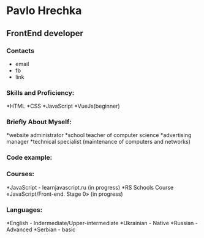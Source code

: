 # Pavlo Hrechka
## FrontEnd developer

### Contacts
* email
* fb
* link
### Skills and Proficiency:
*HTML
*CSS
*JavaScript
*VueJs(beginner)

### Briefly About Myself:
*website administrator
*school teacher of computer science
*advertising manager
*technical specialist (maintenance of computers and networks)


### Code example:

### Courses:

*JavaScript - learnjavascript.ru (in progress)
*RS Schools Course «JavaScript/Front-end. Stage 0» (in progress)

### Languages:
*English - Indermediate/Upper-intermediate
*Ukrainian - Native
*Russian - Advanced
*Serbian - basic
